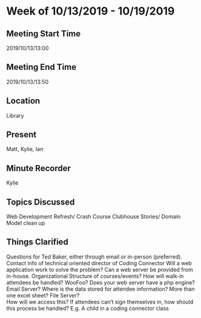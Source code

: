 # Week of 10/13/2019 - 10/19/2019

## Meeting Start Time

2019/10/13/13:00

## Meeting End Time

2019/10/13/13:50

## Location

Library

## Present

Matt, Kylie, Ian

## Minute Recorder

Kylie

## Topics Discussed

Web Development Refresh/ Crash Course
Clubhouse Stories/ Domain Model clean up


## Things Clarified

Questions for Ted Baker, either through email or in-person (preferred).
Contact info of technical oriented director of Coding Connector
Will a web application work to solve the problem? Can a web server be provided from in-house.
Organizational Structure of courses/events?
How will walk-in attendees be handled?
WooFoo?
Does your web server have a php engine?
Email Server?
Where is the data stored for attendee information? More than one excel sheet? File Server?    
How will we access this?
If attendees can’t sign themselves in, how should this process be handled? E.g. A child in a 
coding connector class
